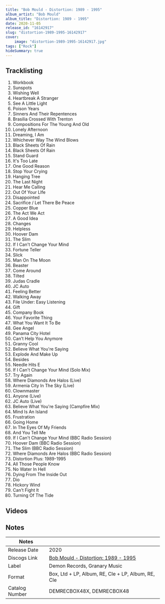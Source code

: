 ```yaml
---
title: "Bob Mould - Distortion: 1989 - 1995"
album_artist: "Bob Mould"
album_title: "Distortion: 1989 - 1995"
date: 2020-11-05
release_id: "16142917"
slug: "distortion-1989-1995-16142917"
cover:
    image: "distortion-1989-1995-16142917.jpg"
tags: ["Rock"]
hideSummary: true
---
```


## Tracklisting
1. Workbook
2. Sunspots
3. Wishing Well
4. Heartbreak A Stranger
5. See A Little Light
6. Poison Years
7. Sinners And Their Repentences
8. Brasilia Crossed With Trenton
9. Compositions For The Young And Old
10. Lonely Afternoon
11. Dreaming, I Am
12. Whichever Way The Wind Blows
13. Black Sheets Of Rain
14. Black Sheets Of Rain
15. Stand Guard
16. It's Too Late
17. One Good Reason
18. Stop Your Crying
19. Hanging Tree
20. The Last Night
21. Hear Me Calling
22. Out Of Your LIfe
23. Disappointed
24. Sacrifice / Let There Be Peace
25. Copper Blue
26. The Act We Act
27. A Good Idea
28. Changes
29. Helpless
30. Hoover Dam
31. The Slim
32. If I Can't Change Your Mind
33. Fortune Teller
34. Slick
35. Man On The Moon
36. Beaster
37. Come Around
38. Tilted
39. Judas Cradle
40. JC Auto
41. Feeling Better
42. Walking Away
43. File Under: Easy Listening
44. Gift
45. Company Book
46. Your Favorite Thing
47. What You Want It To Be
48. Gee Angel
49. Panama City Hotel
50. Can't Help You Anymore
51. Granny Cool
52. Believe What You're Saying
53. Explode And Make Up
54. Besides
55. Needle Hits E
56. If I Can't Change Your Mind (Solo Mix)
57. Try Again
58. Where Diamonds Are Halos (Live)
59. Armenia City In The Sky (Live)
60. Clownmaster
61. Anyone (Live)
62. JC Auto (Live)
63. Believe What You're Saying (Campfire Mix)
64. Mind Is An Island
65. Frustration
66. Going Home
67. In The Eyes Of My Friends
68. And You Tell Me
69. If I Can't Change Your Mind (BBC Radio Session)
70. Hoover Dam (BBC Radio Session)
71. The Slim (BBC Radio Session)
72. Where Diamonds Are Halos (BBC Radio Session)
73. Distortion Plus: 1989-1995
74. All Those People Know
75. No Water In Hell
76. Dying From The Inside Out
77. Dio
78. Hickory Wind
79. Can't Fight It
80. Turning Of The Tide

## Videos


## Notes

| Notes          |             |
| ---------------| ----------- |
| Release Date   | 2020 |
| Discogs Link   | [Bob Mould - Distortion: 1989 - 1995](https://www.discogs.com/release/16142917) |
| Label          | Demon Records, Granary Music |
| Format         | Box, Ltd + LP, Album, RE, Cle + LP, Album, RE, Cle |
| Catalog Number | DEMRECBOX48X, DEMRECBOX48 |

